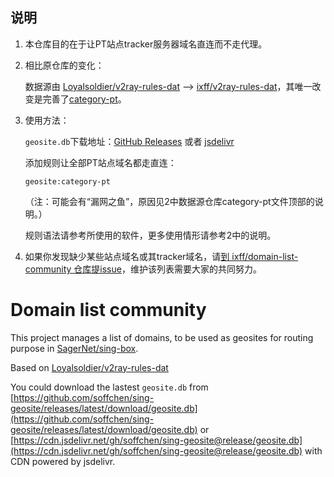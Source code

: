 ## 说明

1. 本仓库目的在于让PT站点tracker服务器域名直连而不走代理。
2. 相比原仓库的变化：
   
   数据源由 [Loyalsoldier/v2ray-rules-dat](https://github.com/Loyalsoldier/v2ray-rules-dat) --> [ixff/v2ray-rules-dat](https://github.com/ixff/v2ray-rules-dat)，其唯一改变是完善了[category-pt](https://github.com/ixff/domain-list-community/blob/master/data/category-pt)。
3. 使用方法：
   
   `geosite.db`下载地址：[GitHub Releases](https://github.com/soffchen/sing-geosite/releases/latest/download/geosite.db) 或者 [jsdelivr](https://cdn.jsdelivr.net/gh/soffchen/sing-geosite@release/geosite.db)

   添加规则让全部PT站点域名都走直连：
   ```
   geosite:category-pt
   ```
   （注：可能会有“漏网之鱼”，原因见2中数据源仓库category-pt文件顶部的说明。）
   
   规则语法请参考所使用的软件，更多使用情形请参考2中的说明。
4. 如果你发现缺少某些站点域名或其tracker域名，请[到 ixff/domain-list-community 仓库提issue](https://github.com/ixff/domain-list-community/issues/new?assignees=&labels=&projects=&template=%E5%9F%9F%E5%90%8D%E6%9B%B4%E6%96%B0.md&title=%E3%80%90%E5%9F%9F%E5%90%8D%E6%9B%B4%E6%96%B0%E3%80%91XXX)，维护该列表需要大家的共同努力。


# Domain list community

This project manages a list of domains, to be used as geosites for routing purpose in [SagerNet/sing-box](https://github.com/SagerNet/sing-box).

Based on [Loyalsoldier/v2ray-rules-dat](https://github.com/Loyalsoldier/v2ray-rules-dat)

You could download the lastest `geosite.db` from [https://github.com/soffchen/sing-geosite/releases/latest/download/geosite.db](https://github.com/soffchen/sing-geosite/releases/latest/download/geosite.db) or [https://cdn.jsdelivr.net/gh/soffchen/sing-geosite@release/geosite.db](https://cdn.jsdelivr.net/gh/soffchen/sing-geosite@release/geosite.db) with CDN powered by jsdelivr.
